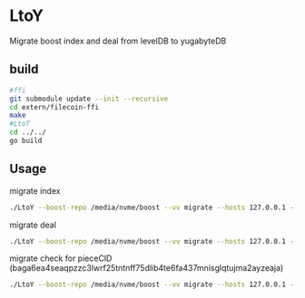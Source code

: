 # LtoY
Migrate boost index and deal from levelDB to yugabyteDB 
## build
```bash
#ffi
git submodule update --init --recursive
cd extern/filecoin-ffi
make
#LtoT
cd ../../
go build
```
## Usage
migrate index
```bash
./LtoY --boost-repo /media/nvme/boost --vv migrate --hosts 127.0.0.1 --connect-string "postgresql://yugabyte:yugabyte@127.0.0.1:5433/yugabyte?sslmode=disable" index
```
migrate deal
```bash
./LtoY --boost-repo /media/nvme/boost --vv migrate --hosts 127.0.0.1 --connect-string "postgresql://yugabyte:yugabyte@127.0.0.1:5433/yugabyte?sslmode=disable" deal
```
migrate check for pieceCID (baga6ea4seaqpzzc3lwrf25tntnff75dlib4te6fa437mnisglqtujma2ayzeaja)
```bash
./LtoY --boost-repo /media/nvme/boost --vv migrate --hosts 127.0.0.1 --connect-string "postgresql://yugabyte:yugabyte@127.0.0.1:5433/yugabyte?sslmode=disable" baga6ea4seaqpzzc3lwrf25tntnff75dlib4te6fa437mnisglqtujma2ayzeaja
```
